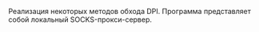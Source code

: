 Реализация некоторых методов обхода DPI. Программа представляет собой локальный SOCKS-прокси-сервер.
